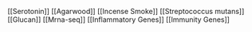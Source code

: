 [[Serotonin]]
[[Agarwood]]
[[Incense Smoke]]
[[Streptococcus mutans]]
[[Glucan]]
[[Mrna-seq]]
[[Inflammatory Genes]]
[[Immunity Genes]]
